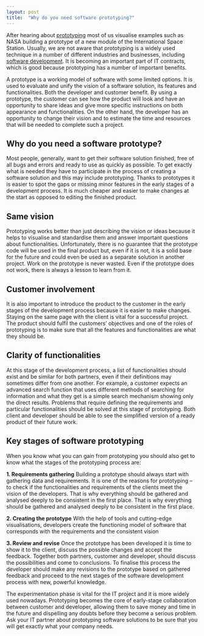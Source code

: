 ```yaml
---
layout: post
title:  "Why do you need software prototyping?"
---
```


After hearing about [prototyping](https://headchannel.co.uk/outsourcing-it/) most of us visualise examples such as NASA building a prototype of a new module of the International Space Station. Usually, we are not aware that prototyping is a widely used technique in a number of different industries and businesses, including [software development](https://headchannel.co.uk/white-label-software-development/). It is becoming an important part of IT contracts, which is good because prototyping has a number of important benefits.

A prototype is a working model of software with some limited options. It is used to evaluate and unify the vision of a software solution, its features and functionalities. Both the developer and customer benefit. By using a prototype, the customer can see how the product will look and have an opportunity to share ideas and give more specific instructions on both appearance and functionalities. On the other hand, the developer has an opportunity to change their vision and to estimate the time and resources that will be needed to complete such a project.

## Why do you need a software prototype?
Most people, generally, want to get their software solution finished, free of all bugs and errors and ready to use as quickly as possible. To get exactly what is needed they have to participate in the process of creating a software solution and this may include prototyping. Thanks to prototypes it is easier to spot the gaps or missing minor features in the early stages of a development process. It is much cheaper and easier to make changes at the start as opposed to editing the finished product.

## Same vision
Prototyping works better than just describing the vision or ideas because it helps to visualise and standardise them and answer important questions about functionalities. Unfortunately, there is no guarantee that the prototype code will be used in the final product but, even if it is not, it is a solid base for the future and could even be used as a separate solution in another project. Work on the prototype is never wasted. Even if the prototype does not work, there is always a lesson to learn from it.

## Customer involvement
It is also important to introduce the product to the customer in the early stages of the development process because it is easier to make changes. Staying on the same page with the client is vital for a successful project. The product should fulfil the customers’ objectives and one of the roles of prototyping is to make sure that all the features and functionalities are what they should be.

## Clarity of functionalities
At this stage of the development process, a list of functionalities should exist and be similar for both partners, even if their definitions may sometimes differ from one another. For example, a customer expects an advanced search function that uses different methods of searching for information and what they get is a simple search mechanism showing only the direct results. Problems that require defining the requirements and particular functionalities should be solved at this stage of prototyping. Both client and developer should be able to see the simplified version of a ready product of their future work.

## Key stages of software prototyping
When you know what you can gain from prototyping you should also get to know what the stages of the prototyping process are:

**1. Requirements gathering**
Building a prototype should always start with gathering data and requirements. It is one of the reasons for prototyping – to check if the functionalities and requirements of the clients meet the vision of the developers. That is why everything should be gathered and analysed deeply to be consistent in the first place. That is why everything should be gathered and analysed deeply to be consistent in the first place.

**2. Creating the prototype**
With the help of tools and cutting-edge visualisations, developers create the functioning model of software that corresponds with the requirements and the consistent vision

**3. Review and revise**
Once the prototype has been developed it is time to show it to the client, discuss the possible changes and accept the feedback. Together both partners, customer and developer, should discuss the possibilities and come to conclusions. To finalise this process the developer should make any revisions to the prototype based on gathered feedback and proceed to the next stages of the software development process with new, powerful knowledge.

The experimentation phase is vital for the IT project and it is more widely used nowadays. Prototyping becomes the core of early-stage collaboration between customer and developer, allowing them to save money and time in the future and dispelling any doubts before they become a serious problem. Ask your IT partner about prototyping software solutions to be sure that you will get exactly what your company needs.
